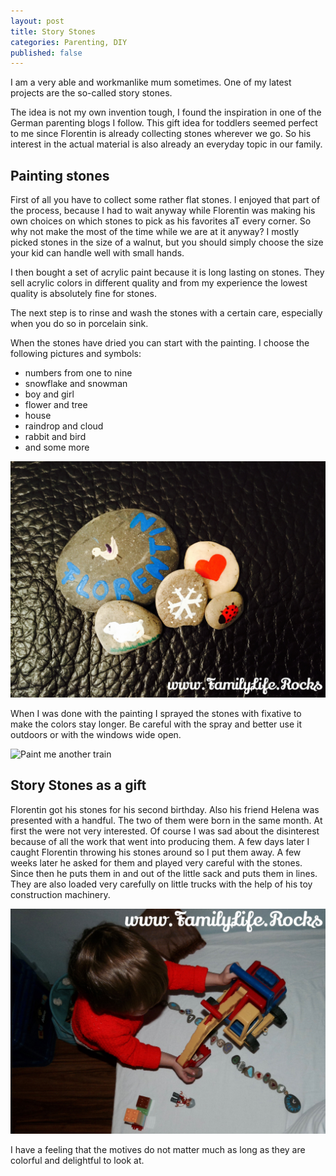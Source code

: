 ```yaml
---
layout: post
title: Story Stones
categories: Parenting, DIY
published: false
---
```


I am a very able and workmanlike mum sometimes. One of my latest projects are the so-called story stones.

The idea is not my own invention tough, I found the inspiration in one of the German parenting blogs I follow. This gift idea for toddlers seemed perfect to me since Florentin is already collecting stones wherever we go. So his interest in the actual material is also already an everyday topic in our family.

## Painting stones

First of all you have to collect some rather flat stones. I enjoyed that part of the process, because I had to wait anyway while Florentin was making his own choices on which stones to  pick as his favorites aT every corner. So why not make the most of the time while we are at it anyway? I mostly picked stones in the size of a walnut, but you should simply choose the size your kid can handle well with small hands.

I then bought a set of acrylic paint because it is long lasting on stones. They sell acrylic colors in different quality and from my experience the lowest quality is absolutely fine for stones.

The next step is to rinse and wash the stones with a certain care, especially when you do so in porcelain sink.

When the stones have dried you can start with the painting. I choose the following pictures and symbols:

- numbers from one to nine
- snowflake and snowman
- boy and girl
- flower and tree
- house
- raindrop and cloud
- rabbit and bird
- and some more

![Paint me another train](/assets/img/stones-02.jpg)

When I was done with the painting I sprayed the stones with fixative to make the colors stay longer. Be careful with the spray and better use it outdoors or with the windows wide open.

![Paint me another train](/assets/img/stones-03.jpg)

## Story Stones as a gift

Florentin got his stones for his second birthday. Also his friend Helena was presented with a handful. The two of them were born in the same month. At first the were not very interested. Of course I was sad about the disinterest because of all the work that went into producing them. A few days later I caught Florentin throwing his stones around so I put them away. A few weeks later he asked for them and played very careful with the stones. Since then he puts them in and out of the little sack and puts them in lines. They are also loaded very carefully on little trucks with the help of his toy construction machinery.

![Paint me another train](/assets/img/stones-01.jpg)

I have a feeling that the motives do not matter much as long as they are colorful and delightful to look at.
